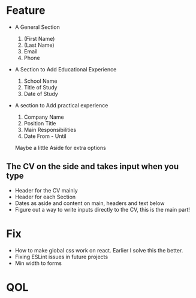 # Feature

- A General Section

  1. (First Name)
  2. (Last Name)
  3. Email
  4. Phone

- A Section to Add Educational Experience

  1. School Name
  2. Title of Study
  3. Date of Study

- A section to Add practical experience

  1. Company Name
  2. Position Title
  3. Main Responsibilities
  4. Date From - Until

  Maybe a little Aside for extra options

## The CV on the side and takes input when you type

- Header for the CV mainly
- Header for each Section
- Dates as aside and content on main, headers and text below
- Figure out a way to write inputs directly to the CV, this is the main part!

# Fix

- How to make global css work on react. Earlier I solve this the better.
- Fixing ESLint issues in future projects
- Min width to forms

# QOL

